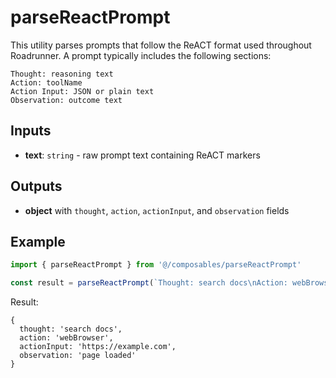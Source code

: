 # parseReactPrompt

This utility parses prompts that follow the ReACT format used throughout Roadrunner. A prompt typically includes the following sections:

```
Thought: reasoning text
Action: toolName
Action Input: JSON or plain text
Observation: outcome text
```

## Inputs
- **text**: `string` - raw prompt text containing ReACT markers

## Outputs
- **object** with `thought`, `action`, `actionInput`, and `observation` fields

## Example
```js
import { parseReactPrompt } from '@/composables/parseReactPrompt'

const result = parseReactPrompt(`Thought: search docs\nAction: webBrowser\nAction Input: https://example.com\nObservation: page loaded`)
```

Result:
```
{
  thought: 'search docs',
  action: 'webBrowser',
  actionInput: 'https://example.com',
  observation: 'page loaded'
}
```
